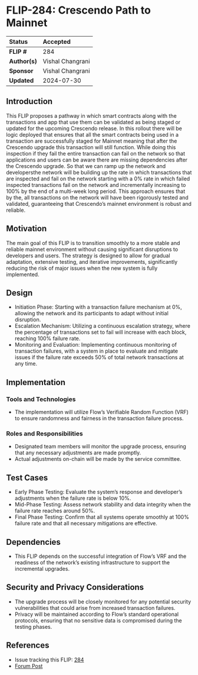 # FLIP-284: Crescendo Path to Mainnet

| Status        | Accepted         |
:-------------- |:-----------------|
| **FLIP #**    | 284              |
| **Author(s)** | Vishal Changrani | 
| **Sponsor**   | Vishal Changrani |
| **Updated**   | 2024-07-30       |

## Introduction

This FLIP proposes a pathway in which smart contracts along with the transactions and app that use them can be validated as being staged or updated for the upcoming Crescendo release. In this rollout there will be logic deployed that ensures that all the smart contracts being used in a transaction are successfully staged for Mainnet meaning that after the Crescendo upgrade this transaction will still function. While doing this inspection if they fail the entire transaction can fail on the network so that applications and users can be aware there are missing dependencies after the Crescendo upgrade. So that we can ramp up the network and developersthe network will be building up the rate in which transactions that are inspected and fail on the network starting with a 0% rate in which failed inspected transactions fail on the network and incrementally increasing to 100% by the end of a multi-week long period. This approach ensures that by the, all transactions on the network will have been rigorously tested and validated, guaranteeing that Crescendo’s mainnet environment is robust and reliable.

## Motivation
The main goal of this FLIP is to transition smoothly to a more stable and reliable mainnet environment without causing significant disruptions to developers and users. The strategy is designed to allow for gradual adaptation, extensive testing, and iterative improvements, significantly reducing the risk of major issues when the new system is fully implemented.

## Design
- Initiation Phase: Starting with a transaction failure mechanism at 0%, allowing the network and its participants to adapt without initial disruption.
- Escalation Mechanism: Utilizing a continuous escalation strategy, where the percentage of transactions set to fail will increase with each block, reaching 100% failure rate.
- Monitoring and Evaluation: Implementing continuous monitoring of transaction failures, with a system in place to evaluate and mitigate issues if the failure rate exceeds 50% of total network transactions at any time.

## Implementation
### Tools and Technologies
- The implementation will utilize Flow’s Verifiable Random Function (VRF) to ensure randomness and fairness in the transaction failure process.

### Roles and Responsibilities
- Designated team members will monitor the upgrade process, ensuring that any necessary adjustments are made promptly.
- Actual adjustments on-chain will be made by the service committee.

## Test Cases
- Early Phase Testing: Evaluate the system’s response and developer’s adjustments when the failure rate is below 10%.
- Mid-Phase Testing: Assess network stability and data integrity when the failure rate reaches around 50%.
- Final Phase Testing: Confirm that all systems operate smoothly at 100% failure rate and that all necessary mitigations are effective.

## Dependencies
- This FLIP depends on the successful integration of Flow’s VRF and the readiness of the network’s existing infrastructure to support the incremental upgrades.

## Security and Privacy Considerations
- The upgrade process will be closely monitored for any potential security vulnerabilities that could arise from increased transaction failures.
- Privacy will be maintained according to Flow’s standard operational protocols, ensuring that no sensitive data is compromised during the testing phases.

## References
- Issue tracking this FLIP: [284](https://github.com/onflow/flips/issues/284)
- [Forum Post](https://forum.flow.com/t/crescendo-network-upgrade-on-flows-mainnet/6323)
